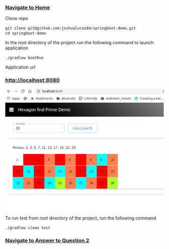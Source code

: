 ### [Navigate to Home](../README.md)

Clone repo
```
git clone git@github.com:joshualucas84/springboot-demo.git
cd springboot-demo
```

In the root directory of the project run the following command to launch application
```
./gradlew bootRun
```

Application url 
### [http://localhost:8080](http://localhost:8080)

![Image of run](demo.png)

To run test from root directory of the project, run the following command 
```
./gradlew clean test
```

### [Navigate to Answer to Question 2](docs/Answer2.md)
